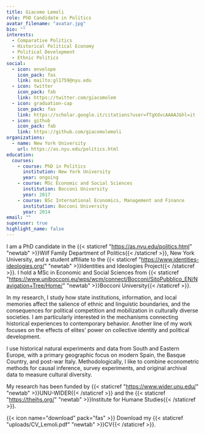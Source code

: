 ```yaml
---
title: Giacomo Lemoli
role: PhD Candidate in Politics
avatar_filename: "avatar.jpg"
bio: ""
interests:
  - Comparative Politics
  - Historical Political Economy
  - Political Development
  - Ethnic Politics
social:
  - icon: envelope
    icon_pack: fas
    link: mailto:gl1759@nyu.edu
  - icon: twitter
    icon_pack: fab
    link: https://twitter.com/giacomolem
  - icon: graduation-cap
    icon_pack: fas
    link: https://scholar.google.it/citations?user=fTgXdvcAAAAJ&hl=it
  - icon: github
    icon_pack: fab
    link: https://github.com/giacomolemoli
organizations:
  - name: New York University
    url: https://as.nyu.edu/politics.html
education:
  courses:
    - course: PhD in Politics
      institution: New York University
      year: ongoing
    - course: MSc Economic and Social Sciences
      institution: Bocconi University
      year: 2017
    - course: BSc International Economics, Management and Finance
      institution: Bocconi University
      year: 2014
email: ""
superuser: true
highlight_name: false
---
```

I am a PhD candidate in the {{< staticref "https://as.nyu.edu/politics.html" "newtab" >}}Wilf Family Department of Politics{{< /staticref >}}, New York University, and a student affiliate to the {{< staticref "https://www.identities-ideologies.org/" "newtab" >}}Identities and Ideologies Project{{< /staticref >}}. I hold a MSc in Economic and Social Sciences from {{< staticref "https://www.unibocconi.eu/wps/wcm/connect/Bocconi/SitoPubblico_EN/Navigation+Tree/Home/" "newtab" >}}Bocconi University{{< /staticref >}}. 

In my research, I study how state institutions, information, and local memories affect the salience of ethnic and linguistic boundaries, and the consequences for political competition and mobilization in culturally diverse societies. I am particularly interested in the mechanisms connecting historical experiences to contemporary behavior. Another line of my work focuses on the effects of elites' power on collective identity and political development.  

I use historical natural experiments and data from South and Eastern Europe, with a primary geographic focus on modern Spain, the Basque Country, and post-war Italy. Methodologically, I like to combine econometric methods for causal inference, survey experiments, and original archival data to measure cultural diversity.


My research has been funded by {{< staticref "https://www.wider.unu.edu/" "newtab" >}}UNU-WIDER{{< /staticref >}} and the {{< staticref "https://theihs.org/" "newtab" >}}Institute for Humane Studies{{< /staticref >}}.

{{< icon name="download" pack="fas" >}} Download my {{< staticref "uploads/CV_Lemoli.pdf" "newtab" >}}CV{{< /staticref >}}.

